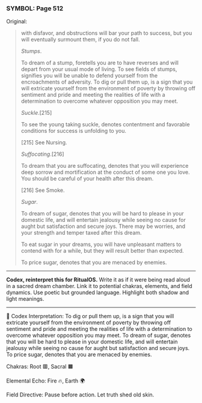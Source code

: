 ### SYMBOL: Page 512

Original:
> with disfavor, and obstructions will bar your path to success,
> but you will eventually surmount them, if you do not fall.
> 
> 
> _Stumps_.
> 
> 
> To dream of a stump, foretells you are to have reverses and will depart
> from your usual mode of living. To see fields of stumps, signifies you
> will be unable to defend yourself from the encroachments of adversity.
> To dig or pull them up, is a sign that you will extricate yourself from
> the environment of poverty by throwing off sentiment and pride and meeting
> the realities of life with a determination to overcome whatever opposition
> you may meet.
> 
> 
> _Suckle_.[215]
> 
> 
> To see the young taking suckle, denotes contentment and favorable
> conditions for success is unfolding to you.
> 
> 
> 
> [215] See Nursing.
> 
> 
> _Suffocating_.[216]
> 
> 
> To dream that you are suffocating, denotes that you will experience
> deep sorrow and mortification at the conduct of some one you love.
> You should be careful of your health after this dream.
> 
> 
> 
> [216] See Smoke.
> 
> 
> _Sugar_.
> 
> 
> To dream of sugar, denotes that you will be hard to please
> in your domestic life, and will entertain jealousy while
> seeing no cause for aught but satisfaction and secure joys.
> There may be worries, and your strength and temper taxed
> after this dream.
> 
> 
> To eat sugar in your dreams, you will have unpleasant matters to contend
> with for a while, but they will result better than expected.
> 
> 
> To price sugar, denotes that you are menaced by enemies.

---

**Codex, reinterpret this for RitualOS.**
Write it as if it were being read aloud in a sacred dream chamber.
Link it to potential chakras, elements, and field dynamics.
Use poetic but grounded language.
Highlight both shadow and light meanings.

---

🔁 Codex Interpretation:
To dig or pull them up, is a sign that you will extricate yourself from the environment of poverty by throwing off sentiment and pride and meeting the realities of life with a determination to overcome whatever opposition you may meet. To dream of sugar, denotes that you will be hard to please in your domestic life, and will entertain jealousy while seeing no cause for aught but satisfaction and secure joys. To price sugar, denotes that you are menaced by enemies.

Chakras: Root 🟥, Sacral 🟧

Elemental Echo: Fire 🔥, Earth 🌍

Field Directive: Pause before action. Let truth shed old skin.
